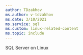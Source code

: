 ```yaml
---
author: TDzakhov
ms.author: v-tdzakhov
ms.date: 3/10/2021
ms.service: sql
ms.custom: linux-related-content
ms.topic: include
---
```


SQL Server on Linux
